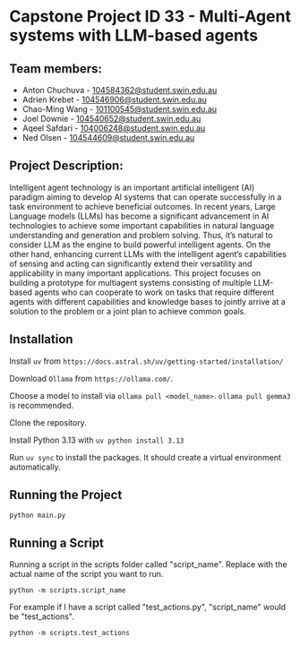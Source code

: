 # Capstone Project ID 33 - Multi-Agent systems with LLM-based agents

## Team members:
- Anton Chuchuva - 104584362@student.swin.edu.au
- Adrien Krebet - 104546906@student.swin.edu.au
- Chao-Ming Wang - 101100545@student.swin.edu.au
- Joel Downie - 104540652@student.swin.edu.au
- Aqeel Safdari - 104006248@student.swin.edu.au
- Ned Olsen - 104544609@student.swin.edu.au

## Project Description:
Intelligent agent technology is an important artificial intelligent (AI) paradigm aiming to develop AI systems that can operate successfully in a task environment to achieve beneficial outcomes. In recent years, Large Language models (LLMs) has become a significant advancement in AI technologies to achieve some important capabilities in natural language understanding and generation and problem solving. Thus, it’s natural to consider LLM as the engine to build powerful intelligent agents. On the other hand, enhancing current LLMs with the intelligent agent’s capabilities of sensing and acting can significantly extend their versatility and applicability in many important applications. This project focuses on building a prototype for multiagent systems consisting of multiple LLM-based agents who can cooperate to work on tasks that require different agents with different capabilities and knowledge bases to jointly arrive at a solution to the problem or a joint plan to achieve common goals.

## Installation

Install ```uv``` from ```https://docs.astral.sh/uv/getting-started/installation/```

Download ```Ollama``` from ```https://ollama.com/```.

Choose a model to install via ```ollama pull <model_name>```. ```ollama pull gemma3``` is recommended.

Clone the repository.

Install Python 3.13 with ```uv python install 3.13```

Run ```uv sync``` to install the packages. It should create a virtual environment automatically.

## Running the Project

```python main.py```

## Running a Script

Running a script in the scripts folder called "script_name". Replace with the actual name of the script you want to run.

```python -m scripts.script_name```

For example if I have a script called "test_actions.py", "script_name" would be "test_actions".

```python -m scripts.test_actions```